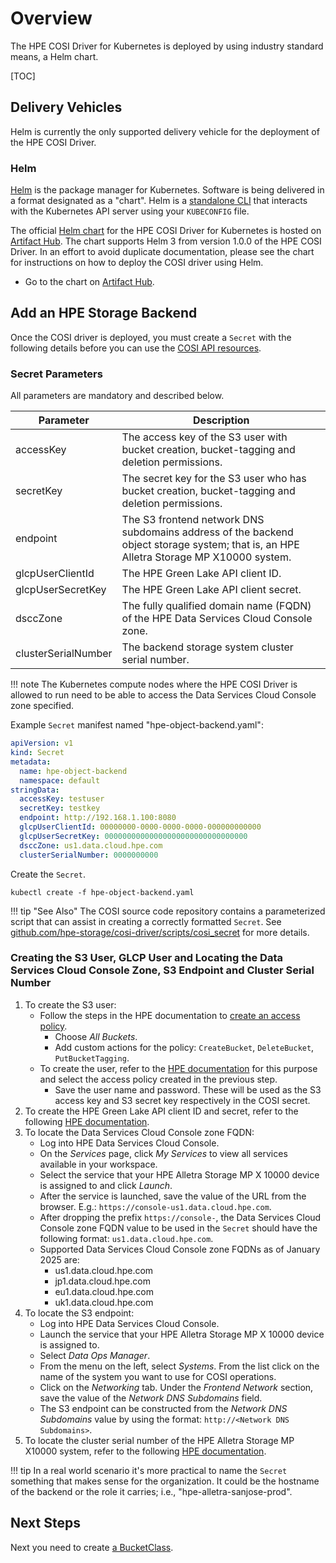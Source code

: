 # Overview

The HPE COSI Driver for Kubernetes is deployed by using industry standard means, a Helm chart.

[TOC]

## Delivery Vehicles

Helm is currently the only supported delivery vehicle for the deployment of the HPE COSI Driver.

### Helm

[Helm](https://helm.sh) is the package manager for Kubernetes. Software is being delivered in a format designated as a "chart". Helm is a [standalone CLI](https://helm.sh/docs/intro/install/) that interacts with the Kubernetes API server using your `KUBECONFIG` file.

The official [Helm chart](https://github.com/hpe-storage/co-deployments/tree/master/helm) for the HPE COSI Driver for Kubernetes is hosted on [Artifact Hub](https://artifacthub.io/packages/helm/hpe-storage/hpe-cosi-driver). The chart supports Helm 3 from version 1.0.0 of the HPE COSI Driver. In an effort to avoid duplicate documentation, please see the chart for instructions on how to deploy the COSI driver using Helm.

- Go to the chart on [Artifact Hub](https://artifacthub.io/packages/helm/hpe-storage/hpe-cosi-driver).

## Add an HPE Storage Backend

Once the COSI driver is deployed, you must create a `Secret` with the following details before you can use the [COSI API resources](using.md).

### Secret Parameters

All parameters are mandatory and described below.

| Parameter           | Description |
| ------------------- | ------------|
| accessKey           | The access key of the S3 user with bucket creation, bucket-tagging and deletion permissions.
| secretKey           | The secret key for the S3 user who has bucket creation, bucket-tagging and deletion permissions.
| endpoint            | The S3 frontend network DNS subdomains address of the backend object storage system; that is, an HPE Alletra Storage MP X10000 system.
| glcpUserClientId    | The HPE Green Lake API client ID.
| glcpUserSecretKey   | The HPE Green Lake API client secret.
| dsccZone            | The fully qualified domain name (FQDN) of the HPE Data Services Cloud Console zone.
| clusterSerialNumber | The backend storage system cluster serial number.

!!! note
    The Kubernetes compute nodes where the HPE COSI Driver is allowed to run need to be able to access the Data Services Cloud Console zone specified.

Example `Secret` manifest named "hpe-object-backend.yaml":

```yaml fct_label="HPE COSI Driver v1.0.0"
apiVersion: v1
kind: Secret
metadata:
  name: hpe-object-backend
  namespace: default
stringData:
  accessKey: testuser
  secretKey: testkey
  endpoint: http://192.168.1.100:8080
  glcpUserClientId: 00000000-0000-0000-0000-000000000000
  glcpUserSecretKey: 00000000000000000000000000000000
  dsccZone: us1.data.cloud.hpe.com
  clusterSerialNumber: 0000000000
```

Create the `Secret`.

```text
kubectl create -f hpe-object-backend.yaml
```

!!! tip "See Also"
    The COSI source code repository contains a parameterized script that can assist in creating a correctly formatted `Secret`. See [github.com/hpe-storage/cosi-driver/scripts/cosi_secret](https://github.com/hpe-storage/cosi-driver/tree/master/scripts/cosi_secret) for more details.

### Creating the S3 User, GLCP User and Locating the Data Services Cloud Console Zone, S3 Endpoint and Cluster Serial Number

1. To create the S3 user:
    * Follow the steps in the HPE documentation to [create an access policy](https://support.hpe.com/hpesc/docDisplay?docId=sd00004219en_us&page=objstr_access_policies_create_dscc.html).
        - Choose _All Buckets_.
        - Add custom actions for the policy: `CreateBucket`, `DeleteBucket`, `PutBucketTagging`.
    * To create the user, refer to the [HPE documentation](https://support.hpe.com/hpesc/docDisplay?docId=sd00004219en_us&page=objstr_users_create_dscc.html) for this purpose and select the access policy created in the previous step.
        - Save the user name and password. These will be used as the S3 access key and S3 secret key respectively in the COSI secret.
2. To create the HPE Green Lake API client ID and secret, refer to the following [HPE documentation](https://support.hpe.com/hpesc/public/docDisplay?docId=a00120892en_us&page=GUID-23E6EE78-AAB7-472C-8D16-7169938BE628.html).
3. To locate the Data Services Cloud Console zone FQDN:
    * Log into HPE Data Services Cloud Console.
    * On the _Services_ page, click _My Services_ to view all services available in your workspace.
    * Select the service that your HPE Alletra Storage MP X 10000 device is assigned to and click _Launch_.
    * After the service is launched, save the value of the URL from the browser. E.g.: `https://console-us1.data.cloud.hpe.com`.
    * After dropping the prefix `https://console-`, the Data Services Cloud Console zone FQDN value to be used in the `Secret` should have the following format: `us1.data.cloud.hpe.com`.
    * Supported Data Services Cloud Console zone FQDNs as of January 2025 are:
        - us1.data.cloud.hpe.com
        - jp1.data.cloud.hpe.com
        - eu1.data.cloud.hpe.com
        - uk1.data.cloud.hpe.com
4. To locate the S3 endpoint:
    * Log into HPE Data Services Cloud Console.
    * Launch the service that your HPE Alletra Storage MP X 10000 device is assigned to.
    * Select _Data Ops Manager_.
    * From the menu on the left, select _Systems_. From the list click on the name of the system you want to use for COSI operations.
    * Click on the _Networking_ tab. Under the _Frontend Network_ section, save the value of the _Network DNS Subdomains_ field.
    * The S3 endpoint can be constructed from the _Network DNS Subdomains_ value by using the format: `http://<Network DNS Subdomains>`.
5. To locate the cluster serial number of the HPE Alletra Storage MP X10000 system, refer to the following [HPE documentation](https://support.hpe.com/hpesc/public/docDisplay?docId=a00120892en_us&page=GUID-616CE4D4-C31A-4BFE-8F41-887C2B0B9046.html).

!!! tip
    In a real world scenario it's more practical to name the `Secret` something that makes sense for the organization. It could be the hostname of the backend or the role it carries; i.e., "hpe-alletra-sanjose-prod".

## Next Steps

Next you need to create [a BucketClass](using.md#configure_a_bucketclass).
